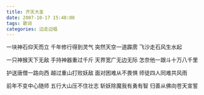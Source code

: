 ```yaml
---
title: 齐天大圣
date: 2007-10-17 15:48:08
tags: 歌词
categories: 边走边唱
---
```

一块神石仰天而立
千年修行得到灵气
突然天空一道霹雳
飞沙走石风生水起
<!-- more -->
一只神猴天下无敌
手持神器重过千斤
天界宽广无边无际
怎奈他一跟斗十万八千里

护送唐僧一路向西
越过重山打败妖敌
面对困难从不畏惧
师徒四人同难共风雨

前年不变中心随师
五行大山压不住壮志
斩妖除魔我有勇有智
归善从佛向苍天宣誓
